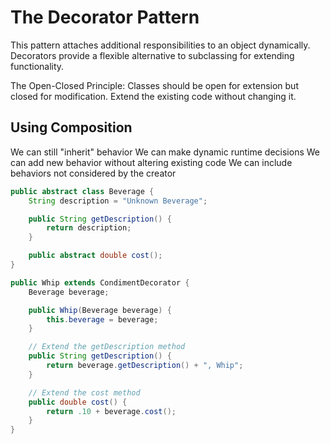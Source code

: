 # The Decorator Pattern

This pattern attaches additional responsibilities to an object dynamically.
Decorators provide a flexible alternative to subclassing for extending functionality.

The Open-Closed Principle: Classes should be open for extension but closed for modification.
Extend the existing code without changing it.

## Using Composition

We can still "inherit" behavior
We can make dynamic runtime decisions
We can add new behavior without altering existing code
We can include behaviors not considered by the creator

```java
public abstract class Beverage {
    String description = "Unknown Beverage";

    public String getDescription() {
        return description;
    }

    public abstract double cost();
}

public Whip extends CondimentDecorator {
    Beverage beverage;

    public Whip(Beverage beverage) {
        this.beverage = beverage;
    }

    // Extend the getDescription method
    public String getDescription() {
        return beverage.getDescription() + ", Whip";
    }

    // Extend the cost method
    public double cost() {
        return .10 + beverage.cost();
    }
}
```
